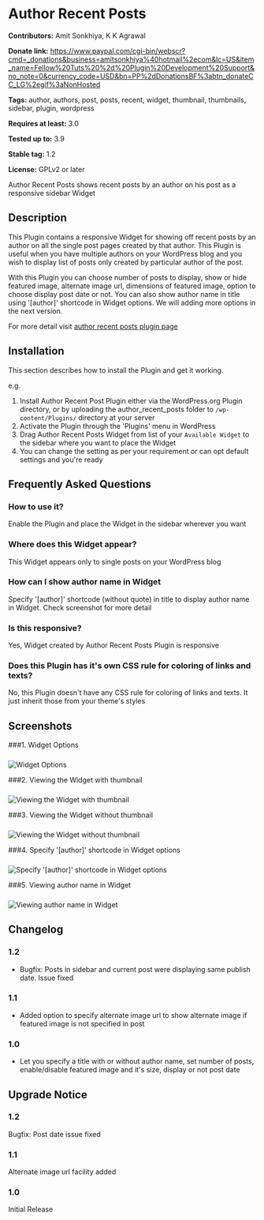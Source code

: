 # Author Recent Posts #
**Contributors:** Amit Sonkhiya, K K Agrawal
  
**Donate link:** https://www.paypal.com/cgi-bin/webscr?cmd=_donations&business=amitsonkhiya%40hotmail%2ecom&lc=US&item_name=Fellow%20Tuts%20%2d%20Plugin%20Development%20Support&no_note=0&currency_code=USD&bn=PP%2dDonationsBF%3abtn_donateCC_LG%2egif%3aNonHosted
  
**Tags:** author, authors, post, posts, recent, widget, thumbnail, thumbnails, sidebar, plugin, wordpress
  
**Requires at least:** 3.0
  
**Tested up to:** 3.9
  
**Stable tag:** 1.2
  
**License:** GPLv2 or later
  

Author Recent Posts shows recent posts by an author on his post as a responsive sidebar Widget

## Description ##

This Plugin contains a responsive Widget for showing off recent posts by an author on all the single post pages created by that author. This Plugin is useful when you have multiple authors on your WordPress blog and you wish to display list of posts only created by particular author of the post.

With this Plugin you can choose number of posts to display, show or hide featured image, alternate image url, dimensions of featured image, option to choose display post date or not. You can also show author name in title using '[author]' shortcode in Widget options. We will adding more options in the next version.

For more detail visit <a href="http://dev.fellowtuts.com/download/plugins/author-recent-posts/">author recent posts plugin page</a>

## Installation ##

This section describes how to install the Plugin and get it working.

e.g.

1. Install Author Recent Post Plugin either via the WordPress.org Plugin directory, or by uploading the author_recent_posts folder to `/wp-content/Plugins/` directory at your server
2. Activate the Plugin through the 'Plugins' menu in WordPress
3. Drag Author Recent Posts Widget from list of your `Available Widget` to the sidebar where you want to place the Widget
4. You can change the setting as per your requirement or can opt default settings and you're ready


## Frequently Asked Questions ##

### How to use it? ###
Enable the Plugin and place the Widget in the sidebar wherever you want

### Where does this Widget appear? ###
This Widget appears only to single posts on your WordPress blog

### How can I show author name in Widget ###
Specify '[author]' shortcode (without quote) in title to display author name in Widget. Check screenshot for more detail

### Is this responsive? ###
Yes, Widget created by Author Recent Posts Plugin is responsive

### Does this Plugin has it's own CSS rule for coloring of links and texts? ###
No, this Plugin doesn't have any CSS rule for coloring of links and texts. It just inherit those from your theme's styles 

## Screenshots ##
###1. Widget Options
###
![Widget Options
](https://s.w.org/plugins/author-recent-posts/screenshot-1.png)

###2. Viewing the Widget with thumbnail
###
![Viewing the Widget with thumbnail
](https://s.w.org/plugins/author-recent-posts/screenshot-2.png)

###3. Viewing the Widget without thumbnail
###
![Viewing the Widget without thumbnail
](https://s.w.org/plugins/author-recent-posts/screenshot-3.png)

###4. Specify '[author]' shortcode in Widget options
###
![Specify '[author]' shortcode in Widget options
](https://s.w.org/plugins/author-recent-posts/screenshot-4.png)

###5. Viewing author name in Widget 
###
![Viewing author name in Widget 
](https://s.w.org/plugins/author-recent-posts/screenshot-5.png)


## Changelog ##

### 1.2 ###
* Bugfix: Posts in sidebar and current post were displaying same publish date. Issue fixed

### 1.1 ###
* Added option to specify alternate image url to show alternate image if featured image is not specified in post

### 1.0 ###
* Let you specify a title with or without author name, set number of posts, enable/disable featured image and it's size, display or not post date


## Upgrade Notice ##

### 1.2 ###
Bugfix: Post date issue fixed

### 1.1 ###
Alternate image url facility added

### 1.0 ###
Initial Release